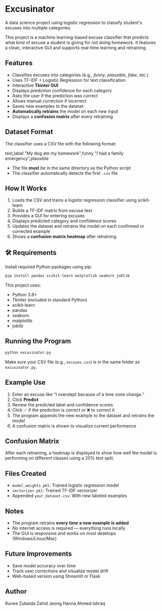 # Excusinator
A data science project using logistic regression to classify student's excuses into multiple categories.

This project is a machine learning-based excuse classifier that predicts what kind of excuse a student is giving for not doing homework. It features a clean, interactive GUI and supports real-time learning and retraining.

## Features

 - Classifies excuses into categories (e.g., *funny*, *plausible*, *fake*, etc.)
 - Uses TF-IDF + Logistic Regression for text classification
 - Interactive **Tkinter GUI**
 - Displays prediction confidence for each category
 - Asks the user if the prediction was correct
 - Allows manual correction if incorrect
 - Saves new examples to the dataset
 - **Automatically retrains** the model on each new input
 - Displays a **confusion matrix** after every retraining

## Dataset Format

The classifier uses a CSV file with the following format:


text,label
"My dog ate my homework",funny
"I had a family emergency",plausible


- The file **must** be in the same directory as the Python script
- The classifier automatically detects the first `.csv` file

## How It Works

1. Loads the CSV and trains a logistic regression classifier using scikit-learn
2. Builds a TF-IDF matrix from excuse text
3. Provides a GUI for entering excuses
4. Displays predicted category and confidence scores
5. Updates the dataset and retrains the model on each confirmed or corrected example
6. Shows a **confusion matrix heatmap** after retraining

## 🛠 Requirements

Install required Python packages using pip:

```bash
pip install pandas scikit-learn matplotlib seaborn joblib
```

This project uses:

- Python 3.8+
- Tkinter (included in standard Python)
- scikit-learn
- pandas
- seaborn
- matplotlib
- joblib

## Running the Program

```bash
python excusinator.py
```

Make sure your CSV file (e.g., `excuses.csv`) is in the same folder as `excusinator.py`.

## Example Use

1. Enter an excuse like “I overslept because of a time zone change.”
2. Click **Predict**
3. Review the predicted label and confidence scores
4. Click ✅ if the prediction is correct or ❌ to correct it
5. The program appends the new example to the dataset and retrains the model
6. A confusion matrix is shown to visualize current performance

## Confusion Matrix

After each retraining, a heatmap is displayed to show how well the model is performing on different classes using a 20% test split.

## Files Created

 - `model_weights.pkl`: Trained logistic regression model
 - `vectorizer.pkl`: Trained TF-IDF vectorizer
 - Appended `your_dataset.csv`: With new labeled examples

## Notes

 - The program retrains **every time a new example is added**
 - No internet access is required — everything runs locally
 - The GUI is responsive and works on most desktops (Windows/Linux/Mac)

## Future Improvements

 - Save model accuracy over time
 - Track user corrections and visualize model drift
 - Web-based version using Streamlit or Flask

## Author

Runee Zubaida Zahid
Jeong Hanna
Ahmed Ishraq
